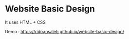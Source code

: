 # Website Basic Design

It uses HTML + CSS 

Demo : https://ridoansaleh.github.io/website-basic-design/

